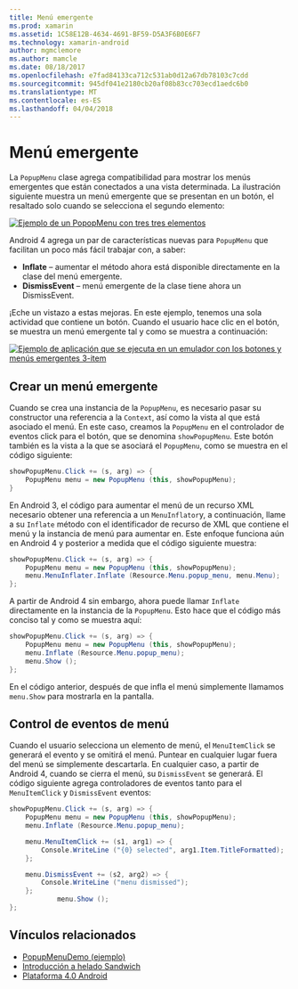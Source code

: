 ```yaml
---
title: Menú emergente
ms.prod: xamarin
ms.assetid: 1C58E12B-4634-4691-BF59-D5A3F6B0E6F7
ms.technology: xamarin-android
author: mgmclemore
ms.author: mamcle
ms.date: 08/18/2017
ms.openlocfilehash: e7fad84133ca712c531ab0d12a67db78103c7cdd
ms.sourcegitcommit: 945df041e2180cb20af08b83cc703ecd1aedc6b0
ms.translationtype: MT
ms.contentlocale: es-ES
ms.lasthandoff: 04/04/2018
---
```

# <a name="popup-menu"></a>Menú emergente

La `PopupMenu` clase agrega compatibilidad para mostrar los menús emergentes que están conectados a una vista determinada. La ilustración siguiente muestra un menú emergente que se presentan en un botón, el resaltado solo cuando se selecciona el segundo elemento:

 [![Ejemplo de un PopopMenu con tres tres elementos](popup-menu-images/20-popupmenu.png)](popup-menu-images/20-popupmenu.png#lightbox)

Android 4 agrega un par de características nuevas para `PopupMenu` que facilitan un poco más fácil trabajar con, a saber:

-   **Inflate** &ndash; aumentar el método ahora está disponible directamente en la clase del menú emergente.
-   **DismissEvent** &ndash; menú emergente de la clase tiene ahora un DismissEvent.

¡Eche un vistazo a estas mejoras. En este ejemplo, tenemos una sola actividad que contiene un botón. Cuando el usuario hace clic en el botón, se muestra un menú emergente tal y como se muestra a continuación:

 [![Ejemplo de aplicación que se ejecuta en un emulador con los botones y menús emergentes 3-item](popup-menu-images/06-popupmenu.png)](popup-menu-images/06-popupmenu.png#lightbox)


## <a name="creating-a-popup-menu"></a>Crear un menú emergente

Cuando se crea una instancia de la `PopupMenu`, es necesario pasar su constructor una referencia a la `Context`, así como la vista al que está asociado el menú. En este caso, creamos la `PopupMenu` en el controlador de eventos click para el botón, que se denomina `showPopupMenu`.
Este botón también es la vista a la que se asociará el `PopupMenu`, como se muestra en el código siguiente:

```csharp
showPopupMenu.Click += (s, arg) => {
    PopupMenu menu = new PopupMenu (this, showPopupMenu);
}
```

En Android 3, el código para aumentar el menú de un recurso XML necesario obtener una referencia a un `MenuInflator`y, a continuación, llame a su `Inflate` método con el identificador de recurso de XML que contiene el menú y la instancia de menú para aumentar en. Este enfoque funciona aún en Android 4 y posterior a medida que el código siguiente muestra:

```csharp
showPopupMenu.Click += (s, arg) => {
    PopupMenu menu = new PopupMenu (this, showPopupMenu);
    menu.MenuInflater.Inflate (Resource.Menu.popup_menu, menu.Menu);
};
```

A partir de Android 4 sin embargo, ahora puede llamar `Inflate` directamente en la instancia de la `PopupMenu`. Esto hace que el código más conciso tal y como se muestra aquí:

```csharp
showPopupMenu.Click += (s, arg) => {
    PopupMenu menu = new PopupMenu (this, showPopupMenu);
    menu.Inflate (Resource.Menu.popup_menu);
    menu.Show ();
};
```

En el código anterior, después de que infla el menú simplemente llamamos `menu.Show` para mostrarla en la pantalla.


## <a name="handling-menu-events"></a>Control de eventos de menú

Cuando el usuario selecciona un elemento de menú, el `MenuItemClick` se generará el evento y se omitirá el menú. Puntear en cualquier lugar fuera del menú se simplemente descartarla. En cualquier caso, a partir de Android 4, cuando se cierra el menú, su `DismissEvent` se generará. El código siguiente agrega controladores de eventos tanto para el `MenuItemClick` y `DismissEvent` eventos:

```csharp
showPopupMenu.Click += (s, arg) => {
    PopupMenu menu = new PopupMenu (this, showPopupMenu);
    menu.Inflate (Resource.Menu.popup_menu);

    menu.MenuItemClick += (s1, arg1) => {
        Console.WriteLine ("{0} selected", arg1.Item.TitleFormatted);
    };

    menu.DismissEvent += (s2, arg2) => {
        Console.WriteLine ("menu dismissed");
    };
            menu.Show ();
};
```



## <a name="related-links"></a>Vínculos relacionados

- [PopupMenuDemo (ejemplo)](https://developer.xamarin.com/samples/monodroid/PopupMenuDemo/)
- [Introducción a helado Sandwich](http://www.android.com/about/ice-cream-sandwich/)
- [Plataforma 4.0 Android](http://developer.android.com/sdk/android-4.0.html)
